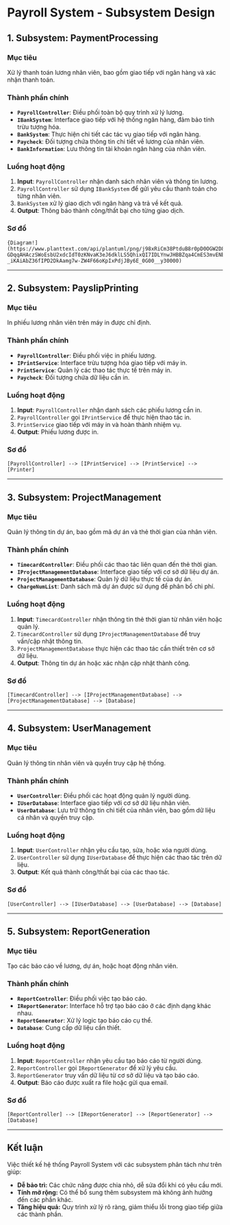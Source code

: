 
# Payroll System - Subsystem Design

## 1. Subsystem: PaymentProcessing
### Mục tiêu
Xử lý thanh toán lương nhân viên, bao gồm giao tiếp với ngân hàng và xác nhận thanh toán.

### Thành phần chính
- **`PayrollController`**: Điều phối toàn bộ quy trình xử lý lương.
- **`IBankSystem`**: Interface giao tiếp với hệ thống ngân hàng, đảm bảo tính trừu tượng hóa.
- **`BankSystem`**: Thực hiện chi tiết các tác vụ giao tiếp với ngân hàng.
- **`Paycheck`**: Đối tượng chứa thông tin chi tiết về lương của nhân viên.
- **`BankInformation`**: Lưu thông tin tài khoản ngân hàng của nhân viên.

### Luồng hoạt động
1. **Input**: `PayrollController` nhận danh sách nhân viên và thông tin lương.
2. `PayrollController` sử dụng `IBankSystem` để gửi yêu cầu thanh toán cho từng nhân viên.
3. `BankSystem` xử lý giao dịch với ngân hàng và trả về kết quả.
4. **Output**: Thông báo thành công/thất bại cho từng giao dịch.

### Sơ đồ
```
{Diagram!](https://www.planttext.com/api/plantuml/png/j98xRiCm38PtduB8r0pD0OGW2D8i1eh0W4z0gunhM0z3Zy5eSx8EFLAlK5bn7BbrnseXHFxwz8lKryVdtZeqpakHTSXRh0bM1VQIb2kCvcHjeseeVMLxwqYku2s3iBX0Qo48ZHRYIIitH39ZDQxkUdpKF7JOyrVYhMNmt5YtBSRzRXsFNB8O6kN8d94Jv0TKRHalNQOE5YSgWnjlpU2WjI1KAVVgzn-GDqqAHAczSWoEsbU2xdcIdT0zKNvaK3eJ6dklLS5QhixQI7IDLYnwJHBBZqa4CmES3mvENbPabkyweQHPPMJ_7kdZRZOB1jwIZTeqlNtVR9B-_iKAiAbZ36fIPD2DkAamg7w-ZW4F66oKpIxPdjJBy6E_0G00__y30000)
```

---

## 2. Subsystem: PayslipPrinting
### Mục tiêu
In phiếu lương nhân viên trên máy in được chỉ định.

### Thành phần chính
- **`PayrollController`**: Điều phối việc in phiếu lương.
- **`IPrintService`**: Interface trừu tượng hóa giao tiếp với máy in.
- **`PrintService`**: Quản lý các thao tác thực tế trên máy in.
- **`Paycheck`**: Đối tượng chứa dữ liệu cần in.

### Luồng hoạt động
1. **Input**: `PayrollController` nhận danh sách các phiếu lương cần in.
2. `PayrollController` gọi `IPrintService` để thực hiện thao tác in.
3. `PrintService` giao tiếp với máy in và hoàn thành nhiệm vụ.
4. **Output**: Phiếu lương được in.

### Sơ đồ
```
[PayrollController] --> [IPrintService] --> [PrintService] --> [Printer]
```

---

## 3. Subsystem: ProjectManagement
### Mục tiêu
Quản lý thông tin dự án, bao gồm mã dự án và thẻ thời gian của nhân viên.

### Thành phần chính
- **`TimecardController`**: Điều phối các thao tác liên quan đến thẻ thời gian.
- **`IProjectManagementDatabase`**: Interface giao tiếp với cơ sở dữ liệu dự án.
- **`ProjectManagementDatabase`**: Quản lý dữ liệu thực tế của dự án.
- **`ChargeNumList`**: Danh sách mã dự án được sử dụng để phân bổ chi phí.

### Luồng hoạt động
1. **Input**: `TimecardController` nhận thông tin thẻ thời gian từ nhân viên hoặc quản lý.
2. `TimecardController` sử dụng `IProjectManagementDatabase` để truy vấn/cập nhật thông tin.
3. `ProjectManagementDatabase` thực hiện các thao tác cần thiết trên cơ sở dữ liệu.
4. **Output**: Thông tin dự án hoặc xác nhận cập nhật thành công.

### Sơ đồ
```
[TimecardController] --> [IProjectManagementDatabase] --> [ProjectManagementDatabase] --> [Database]
```

---

## 4. Subsystem: UserManagement
### Mục tiêu
Quản lý thông tin nhân viên và quyền truy cập hệ thống.

### Thành phần chính
- **`UserController`**: Điều phối các hoạt động quản lý người dùng.
- **`IUserDatabase`**: Interface giao tiếp với cơ sở dữ liệu nhân viên.
- **`UserDatabase`**: Lưu trữ thông tin chi tiết của nhân viên, bao gồm dữ liệu cá nhân và quyền truy cập.

### Luồng hoạt động
1. **Input**: `UserController` nhận yêu cầu tạo, sửa, hoặc xóa người dùng.
2. `UserController` sử dụng `IUserDatabase` để thực hiện các thao tác trên dữ liệu.
3. **Output**: Kết quả thành công/thất bại của các thao tác.

### Sơ đồ
```
[UserController] --> [IUserDatabase] --> [UserDatabase] --> [Database]
```

---

## 5. Subsystem: ReportGeneration
### Mục tiêu
Tạo các báo cáo về lương, dự án, hoặc hoạt động nhân viên.

### Thành phần chính
- **`ReportController`**: Điều phối việc tạo báo cáo.
- **`IReportGenerator`**: Interface hỗ trợ tạo báo cáo ở các định dạng khác nhau.
- **`ReportGenerator`**: Xử lý logic tạo báo cáo cụ thể.
- **`Database`**: Cung cấp dữ liệu cần thiết.

### Luồng hoạt động
1. **Input**: `ReportController` nhận yêu cầu tạo báo cáo từ người dùng.
2. `ReportController` gọi `IReportGenerator` để xử lý yêu cầu.
3. `ReportGenerator` truy vấn dữ liệu từ cơ sở dữ liệu và tạo báo cáo.
4. **Output**: Báo cáo được xuất ra file hoặc gửi qua email.

### Sơ đồ
```
[ReportController] --> [IReportGenerator] --> [ReportGenerator] --> [Database]
```

---

## Kết luận
Việc thiết kế hệ thống Payroll System với các subsystem phân tách như trên giúp:
- **Dễ bảo trì:** Các chức năng được chia nhỏ, dễ sửa đổi khi có yêu cầu mới.
- **Tính mở rộng:** Có thể bổ sung thêm subsystem mà không ảnh hưởng đến các phần khác.
- **Tăng hiệu quả:** Quy trình xử lý rõ ràng, giảm thiểu lỗi trong giao tiếp giữa các thành phần.

